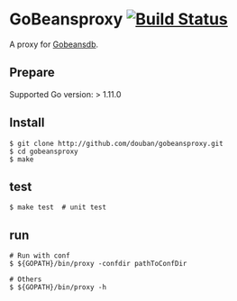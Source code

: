 # GoBeansproxy [![Build Status](https://travis-ci.org/douban/gobeansproxy.svg?branch=master)](https://travis-ci.org/douban/gobeansproxy)

A proxy for [Gobeansdb](https://github.com/douban/gobeansdb).

## Prepare

Supported Go version: > 1.11.0

## Install

```
$ git clone http://github.com/douban/gobeansproxy.git
$ cd gobeansproxy
$ make
```

## test

```
$ make test  # unit test
```

## run

```
# Run with conf
$ ${GOPATH}/bin/proxy -confdir pathToConfDir

# Others
$ ${GOPATH}/bin/proxy -h
```
